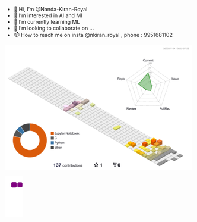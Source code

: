 - 👋 Hi, I’m @Nanda-Kiran-Royal
- 👀 I’m interested in AI and Ml 
- 🌱 I’m currently learning ML 
- 💞️ I’m looking to collaborate on ...
- 📫 How to reach me on insta @nkiran_royal , phone : 9951681102

<!---
Nanda-Kiran-Royal/Nanda-Kiran-Royal is a ✨ special ✨ repository because its `README.md` (this file) appears on your GitHub profile.
You can click the Preview link to take a look at your changes.
--->
![](https://raw.githubusercontent.com/Nanda-Kiran-Royal/Nanda-Kiran-Royal/7181f263688135c8747334187e1ffa3a15a77dac/profile-3d-contrib/profile-south-season-animate.svg)



![snake gif](https://github.com/Nanda-Kiran-Royal/Nanda-Kiran-Royal/blob/output/github-contribution-grid-snake.gif)
